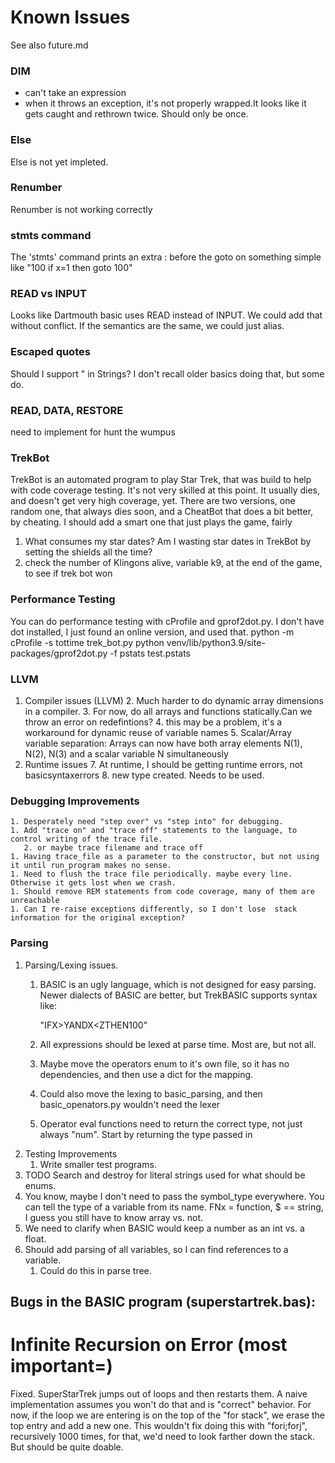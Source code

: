 # Known Issues
See also future.md

### DIM

* can't take an expression
* when it throws an exception, it's not properly wrapped.It looks like it gets caught and rethrown twice. Should only be once.

### Else
Else is not yet impleted.
### Renumber 
Renumber is not working correctly
### stmts command
The 'stmts' command prints an extra : before the goto on something simple like "100 if x=1 then goto 100"
### READ vs INPUT
Looks like Dartmouth basic uses READ instead of INPUT. We could add that without conflict. If the semantics are the
same, we could just alias.
### Escaped quotes
Should I support \" in Strings? I don't recall older basics doing that, but some do.

### READ, DATA, RESTORE
need to implement for hunt the wumpus

### TrekBot
   TrekBot is an automated program to play Star Trek, that was build to help with code coverage testing. It's not very
   skilled at this point. It usually dies, and doesn't get very high coverage, yet.
   There are two versions, one random one, that always dies soon, and a CheatBot that does a bit better,
   by cheating. I should add a smart one that just plays the game, fairly
   1. What consumes my star dates? Am I wasting star dates in TrekBot by setting the shields all 
   the time?
   1. check the number of Klingons alive, variable k9, at the end of the game, to see if trek bot won

### Performance Testing
   
   You can do performance testing with cProfile and gprof2dot.py. 
   I don't have dot installed, I just found an online version, and used that. 
    python -m cProfile  -s tottime trek_bot.py 
    python venv/lib/python3.9/site-packages/gprof2dot.py -f pstats test.pstats

### LLVM
1. Compiler issues (LLVM)
   2. Much harder to do dynamic array dimensions in a compiler. 
   3. For now, do all arrays and functions statically.Can we throw an error on redefintions?
   4. this may be a problem, it's a workaround for dynamic reuse of variable names
      5. Scalar/Array variable separation: Arrays can now have both array elements N(1), N(2), N(3) and a scalar variable N simultaneously
6. Runtime issues
   7. At runtime, I should be getting runtime errors, not basicsyntaxerrors
      8. new type created. Needs to be used.

### Debugging Improvements
    1. Desperately need "step over" vs "step into" for debugging.
    1. Add "trace on" and "trace off" statements to the language, to control writing of the trace file.
       2. or maybe trace filename and trace off
    1. Having trace_file as a parameter to the constructor, but not using it until run_program makes no sense.
    1. Need to flush the trace file periodically. maybe every line. Otherwise it gets lost when we crash.
    1. Should remove REM statements from code coverage, many of them are unreachable
    1. Can I re-raise exceptions differently, so I don't lose  stack information for the original exception?

### Parsing
1. Parsing/Lexing issues.
   1. BASIC is an ugly language, which is not designed for easy parsing.
      Newer dialects of BASIC are better, but TrekBASIC supports syntax like:

       "IFX>YANDX<ZTHEN100"

    1. All expressions should be lexed at parse time. Most are, but not all.
    1. Maybe move the operators enum to it's own file, so  it has no dependencies, and then use a dict
for the mapping.
    1. Could also move the lexing to basic_parsing, and then basic_openators.py wouldn't need the lexer
    1. Operator eval functions need to return the correct type, not just always "num". Start by returning the type passed in
1. Testing Improvements
   1. Write smaller test programs.
1. TODO Search and destroy for literal strings used for what should be enums.
1. You know, maybe I don't need to pass the symbol_type everywhere. You can tell the type of a variable
   from its name. FNx = function, $ == string, I guess you still have to know array vs. not.
1. We need to clarify when BASIC would keep a number as an int vs. a float.
1. Should add parsing of all variables, so I can find references to a variable. 
    1.  Could do this in parse tree.


## Bugs in the BASIC program (superstartrek.bas):

# Infinite Recursion on Error (most important=)
Fixed. SuperStarTrek jumps out of loops and then restarts them. A naive implementation assumes you won't do that
and is "correct" behavior. For now, if the loop we are entering is on the top of the "for stack", we erase the top entry
and add a new one. This wouldn't fix doing this with "fori;forj", recursively 1000 times, for that, we'd need to look 
farther down the stack. But should be quite doable.
